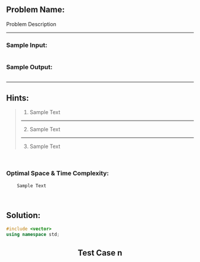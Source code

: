 ## Problem Name:

Problem Description

---

### Sample Input:

```cpp

```

### Sample Output:

```cpp

```

---

## Hints:

> 1. Sample Text
>
> ---
>
> 2. Sample Text
>
> ---
>
> 3. Sample Text

<br/>

### Optimal Space & Time Complexity:

```
    Sample Text
```

<br/>

## Solution:

```cpp
#include <vector>
using namespace std;
```

## <center>Test Case n</center>

```json

```
